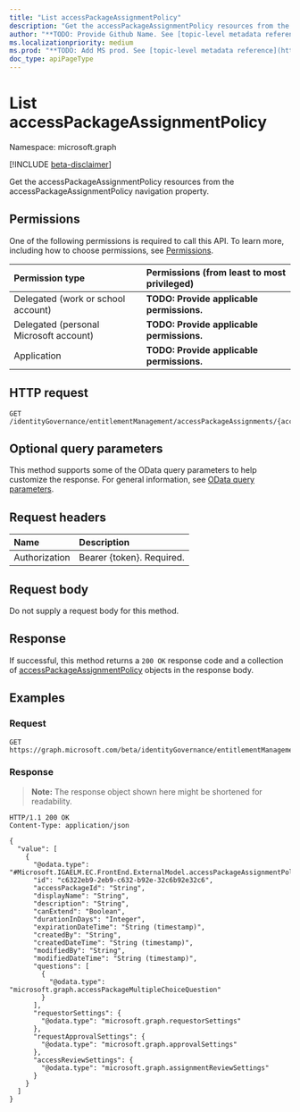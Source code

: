 ```yaml
---
title: "List accessPackageAssignmentPolicy"
description: "Get the accessPackageAssignmentPolicy resources from the accessPackageAssignmentPolicy navigation property."
author: "**TODO: Provide Github Name. See [topic-level metadata reference](https://msgo.azurewebsites.net/add/document/guidelines/metadata.html#topic-level-metadata)**"
ms.localizationpriority: medium
ms.prod: "**TODO: Add MS prod. See [topic-level metadata reference](https://msgo.azurewebsites.net/add/document/guidelines/metadata.html#topic-level-metadata)**"
doc_type: apiPageType
---
```


# List accessPackageAssignmentPolicy
Namespace: microsoft.graph

[!INCLUDE [beta-disclaimer](../../includes/beta-disclaimer.md)]

Get the accessPackageAssignmentPolicy resources from the accessPackageAssignmentPolicy navigation property.

## Permissions
One of the following permissions is required to call this API. To learn more, including how to choose permissions, see [Permissions](/graph/permissions-reference).

|Permission type|Permissions (from least to most privileged)|
|:---|:---|
|Delegated (work or school account)|**TODO: Provide applicable permissions.**|
|Delegated (personal Microsoft account)|**TODO: Provide applicable permissions.**|
|Application|**TODO: Provide applicable permissions.**|

## HTTP request

<!-- {
  "blockType": "ignored"
}
-->
``` http
GET /identityGovernance/entitlementManagement/accessPackageAssignments/{accessPackageAssignmentId}/accessPackageAssignmentPolicy
```

## Optional query parameters
This method supports some of the OData query parameters to help customize the response. For general information, see [OData query parameters](/graph/query-parameters).

## Request headers
|Name|Description|
|:---|:---|
|Authorization|Bearer {token}. Required.|

## Request body
Do not supply a request body for this method.

## Response

If successful, this method returns a `200 OK` response code and a collection of [accessPackageAssignmentPolicy](../resources/accesspackageassignmentpolicy.md) objects in the response body.

## Examples

### Request
<!-- {
  "blockType": "request",
  "name": "list_accesspackageassignmentpolicy"
}
-->
``` http
GET https://graph.microsoft.com/beta/identityGovernance/entitlementManagement/accessPackageAssignments/{accessPackageAssignmentId}/accessPackageAssignmentPolicy
```


### Response
>**Note:** The response object shown here might be shortened for readability.
<!-- {
  "blockType": "response",
  "truncated": true,
  "@odata.type": "Collection(Microsoft.IGAELM.EC.FrontEnd.ExternalModel.accessPackageAssignmentPolicy)"
}
-->
``` http
HTTP/1.1 200 OK
Content-Type: application/json

{
  "value": [
    {
      "@odata.type": "#Microsoft.IGAELM.EC.FrontEnd.ExternalModel.accessPackageAssignmentPolicy",
      "id": "c6322eb9-2eb9-c632-b92e-32c6b92e32c6",
      "accessPackageId": "String",
      "displayName": "String",
      "description": "String",
      "canExtend": "Boolean",
      "durationInDays": "Integer",
      "expirationDateTime": "String (timestamp)",
      "createdBy": "String",
      "createdDateTime": "String (timestamp)",
      "modifiedBy": "String",
      "modifiedDateTime": "String (timestamp)",
      "questions": [
        {
          "@odata.type": "microsoft.graph.accessPackageMultipleChoiceQuestion"
        }
      ],
      "requestorSettings": {
        "@odata.type": "microsoft.graph.requestorSettings"
      },
      "requestApprovalSettings": {
        "@odata.type": "microsoft.graph.approvalSettings"
      },
      "accessReviewSettings": {
        "@odata.type": "microsoft.graph.assignmentReviewSettings"
      }
    }
  ]
}
```

